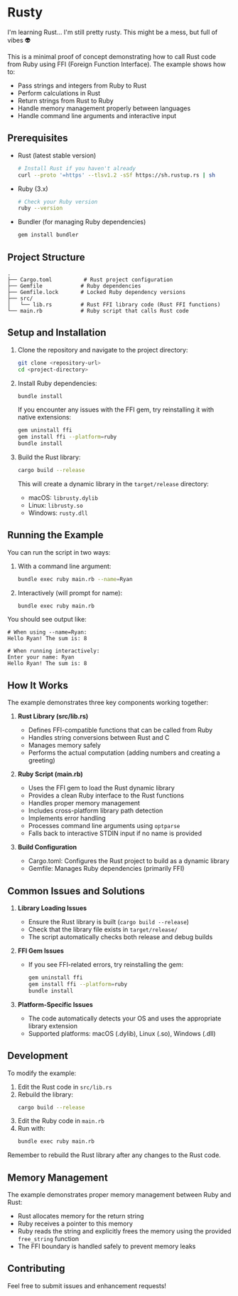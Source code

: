 # Rusty

I'm learning Rust... I'm still pretty rusty. This might be a mess, but full of vibes 👽

This is a minimal proof of concept demonstrating how to call Rust code from Ruby using FFI (Foreign Function Interface). The example shows how to:
- Pass strings and integers from Ruby to Rust
- Perform calculations in Rust
- Return strings from Rust to Ruby
- Handle memory management properly between languages
- Handle command line arguments and interactive input

## Prerequisites

- Rust (latest stable version)
  ```bash
  # Install Rust if you haven't already
  curl --proto '=https' --tlsv1.2 -sSf https://sh.rustup.rs | sh
  ```

- Ruby (3.x)
  ```bash
  # Check your Ruby version
  ruby --version
  ```

- Bundler (for managing Ruby dependencies)
  ```bash
  gem install bundler
  ```

## Project Structure

```
.
├── Cargo.toml          # Rust project configuration
├── Gemfile            # Ruby dependencies
├── Gemfile.lock       # Locked Ruby dependency versions
├── src/
│   └── lib.rs         # Rust FFI library code (Rust FFI functions)
└── main.rb            # Ruby script that calls Rust code
```

## Setup and Installation

1. Clone the repository and navigate to the project directory:
   ```bash
   git clone <repository-url>
   cd <project-directory>
   ```

2. Install Ruby dependencies:
   ```bash
   bundle install
   ```

   If you encounter any issues with the FFI gem, try reinstalling it with native extensions:
   ```bash
   gem uninstall ffi
   gem install ffi --platform=ruby
   bundle install
   ```

3. Build the Rust library:
   ```bash
   cargo build --release
   ```
   This will create a dynamic library in the `target/release` directory:
   - macOS: `librusty.dylib`
   - Linux: `librusty.so`
   - Windows: `rusty.dll`

## Running the Example

You can run the script in two ways:

1. With a command line argument:
   ```bash
   bundle exec ruby main.rb --name=Ryan
   ```

2. Interactively (will prompt for name):
   ```bash
   bundle exec ruby main.rb
   ```

You should see output like:
```
# When using --name=Ryan:
Hello Ryan! The sum is: 8

# When running interactively:
Enter your name: Ryan
Hello Ryan! The sum is: 8
```

## How It Works

The example demonstrates three key components working together:

1. **Rust Library (src/lib.rs)**
   - Defines FFI-compatible functions that can be called from Ruby
   - Handles string conversions between Rust and C
   - Manages memory safely
   - Performs the actual computation (adding numbers and creating a greeting)

2. **Ruby Script (main.rb)**
   - Uses the FFI gem to load the Rust dynamic library
   - Provides a clean Ruby interface to the Rust functions
   - Handles proper memory management
   - Includes cross-platform library path detection
   - Implements error handling
   - Processes command line arguments using `optparse`
   - Falls back to interactive STDIN input if no name is provided

3. **Build Configuration**
   - Cargo.toml: Configures the Rust project to build as a dynamic library
   - Gemfile: Manages Ruby dependencies (primarily FFI)

## Common Issues and Solutions

1. **Library Loading Issues**
   - Ensure the Rust library is built (`cargo build --release`)
   - Check that the library file exists in `target/release/`
   - The script automatically checks both release and debug builds

2. **FFI Gem Issues**
   - If you see FFI-related errors, try reinstalling the gem:
     ```bash
     gem uninstall ffi
     gem install ffi --platform=ruby
     bundle install
     ```

3. **Platform-Specific Issues**
   - The code automatically detects your OS and uses the appropriate library extension
   - Supported platforms: macOS (.dylib), Linux (.so), Windows (.dll)

## Development

To modify the example:

1. Edit the Rust code in `src/lib.rs`
2. Rebuild the library:
   ```bash
   cargo build --release
   ```
3. Edit the Ruby code in `main.rb`
4. Run with:
   ```bash
   bundle exec ruby main.rb
   ```

Remember to rebuild the Rust library after any changes to the Rust code.

## Memory Management

The example demonstrates proper memory management between Ruby and Rust:
- Rust allocates memory for the return string
- Ruby receives a pointer to this memory
- Ruby reads the string and explicitly frees the memory using the provided `free_string` function
- The FFI boundary is handled safely to prevent memory leaks

## Contributing

Feel free to submit issues and enhancement requests!